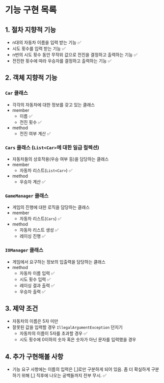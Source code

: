 # 기능 구현 목록

## 1. 절차 지향적 기능
- n대의 자동차 이름을 입력 받는 기능 ✅
- 시도 횟수를 입력 받는 기능 ✅
- n번의 시도 횟수 동안 무작위 값으로 전진을 결정하고 출력하는 기능 ✅ 
- 전진한 횟수에 따라 우승자를 결정하고 출력하는 기능 ✅

## 2. 객체 지향적 기능
### `Car` 클래스
- 각각의 자동차에 대한 정보를 갖고 있는 클래스
- member
  - 이름 ✅
  - 전진 횟수 ✅
- method
  - 전진 여부 계산 ✅
### `Cars` 클래스 (`List<Car>`에 대한 일급 컬렉션)
- 자동차들의 상호작용(우승 여부 등)을 담당하는 클래스
- member
  - 자동차 리스트(```List<Car>```) ✅
- method
  - 우승자 계산 ✅
### `GameManager` 클래스
- 게임의 진행에 대한 로직을 담당하는 클래스
- member
  - 자동차 리스트(```Cars```) ✅
- method
  - 자동차 리스트 생성 ✅
  - 레이싱 진행 ✅
### `IOManager` 클래스
- 게임에서 요구하는 정보의 입출력을 담당하는 클래스
- method
  - 자동차 이름 입력 ✅
  - 시도 횟수 입력 ✅
  - 레이싱 결과 출력 ✅
  - 우승자 출력 ✅

## 3. 제약 조건
- 자동차의 이름은 5자 미만
- 잘못된 값을 입력할 경우 `IllegalArgumentException` 던지기
  - 자동차의 이름이 5자를 초과할 경우 ✅
  - 시도 횟수에 0이하의 숫자 혹은 숫자가 아닌 문자를 입력했을 경우

## 4. 추가 구현해볼 사항
- 기능 요구 사항에는 이름의 입력은 [,]로만 구분하게 되어 있음. 좀 더 확실하게 구분하기 위해 [,] 직후에 나오는 공백들까지 전부 무시. ✅
